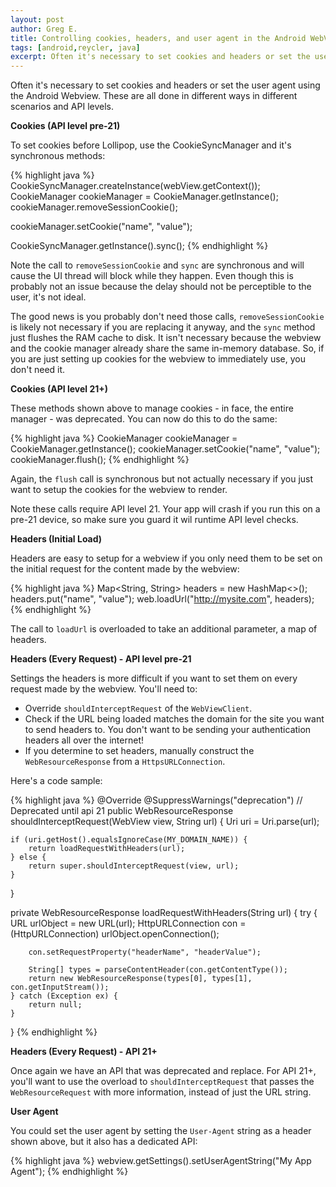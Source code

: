 ```yaml
---
layout: post
author: Greg E.
title: Controlling cookies, headers, and user agent in the Android WebView
tags: [android,reycler, java]
excerpt: Often it's necessary to set cookies and headers or set the user agent using the Android Webview. These are all done in different ways in different scenarios and API levels.
---
```

Often it's necessary to set cookies and headers or set the user agent using the Android Webview. These are all done in different ways in different scenarios and API levels.

<strong>Cookies (API level pre-21)</strong>

To set cookies before Lollipop, use the CookieSyncManager and it's synchronous methods:

{% highlight java %}
CookieSyncManager.createInstance(webView.getContext());
CookieManager cookieManager = CookieManager.getInstance();
cookieManager.removeSessionCookie();

cookieManager.setCookie("name", "value");

CookieSyncManager.getInstance().sync();
{% endhighlight %}

Note the call to `removeSessionCookie` and `sync` are synchronous and will cause the UI thread will block while they happen. Even though this is probably not an issue because the delay should not be perceptible to the user, it's not ideal.

The good news is you probably don't need those calls, `removeSessionCookie` is likely not necessary if you are replacing it anyway, and the `sync` method just flushes the RAM cache to disk. It isn't necessary because the webview and the cookie manager already share the same in-memory database. So, if you are just setting up cookies for the webview to immediately use, you don't need it.

<strong>Cookies (API level 21+)</strong>

These methods shown above to manage cookies - in face, the entire manager - was deprecated. You can now do this to do the same:

{% highlight java %}
CookieManager cookieManager = CookieManager.getInstance();
cookieManager.setCookie("name", "value");
cookieManager.flush();
{% endhighlight %}

Again, the `flush` call is synchronous but not actually necessary if you just want to setup the cookies for the webview to render.

Note these calls require API level 21. Your app will crash if you run this on a pre-21 device, so make sure you guard it wil runtime API level checks.

<strong>Headers (Initial Load)</strong>

Headers are easy to setup for a webview if you only need them to be set on the initial request for the content made by the webview:

{% highlight java %}
Map<String, String> headers = new HashMap<>();
headers.put("name", "value");
web.loadUrl("http://mysite.com", headers);
{% endhighlight %}

The call to `loadUrl` is overloaded to take an additional parameter, a map of headers.

<strong>Headers (Every Request) - API level pre-21</strong>

Settings the headers is more difficult if you want to set them on every request made by the webview. You'll need to:

* Override `shouldInterceptRequest` of the `WebViewClient`.
* Check if the URL being loaded matches the domain for the site you want to send headers to. You don't want to be sending your authentication headers all over the internet!
* If you determine to set headers, manually construct the `WebResourceResponse` from a `HttpsURLConnection`.

Here's a code sample:

{% highlight java %}
@Override
@SuppressWarnings("deprecation")  // Deprecated until api 21
public WebResourceResponse shouldInterceptRequest(WebView view, String url) {
    Uri uri = Uri.parse(url);

    if (uri.getHost().equalsIgnoreCase(MY_DOMAIN_NAME)) {
        return loadRequestWithHeaders(url);
    } else {
        return super.shouldInterceptRequest(view, url);
    }
}

private WebResourceResponse loadRequestWithHeaders(String url) {
    try {
        URL urlObject = new URL(url);
        HttpURLConnection con = (HttpURLConnection) urlObject.openConnection();

        con.setRequestProperty("headerName", "headerValue");

        String[] types = parseContentHeader(con.getContentType());
        return new WebResourceResponse(types[0], types[1], con.getInputStream());
    } catch (Exception ex) {
        return null;
    }
}
{% endhighlight %}

<strong>Headers (Every Request) - API 21+</strong>

Once again we have an API that was deprecated and replace. For API 21+, you'll want to use the overload to `shouldInterceptRequest` that passes the `WebResourceRequest` with more information, instead of just the URL string. 

<strong>User Agent</strong>

You could set the user agent by setting the `User-Agent` string as a header shown above, but it also has a dedicated API:

{% highlight java %}
webview.getSettings().setUserAgentString("My App Agent");
{% endhighlight %}


